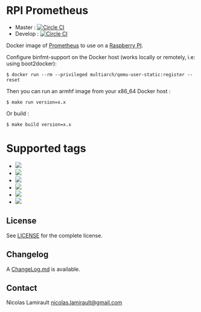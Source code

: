 # RPI Prometheus

* Master : [![Circle CI](https://circleci.com/gh/zeiot/rpi-prometheus/tree/master.svg?style=svg)](https://circleci.com/gh/zeiot/rpi-prometheus/tree/master)
* Develop : [![Circle CI](https://circleci.com/gh/zeiot/rpi-prometheus/tree/develop.svg?style=svg)](https://circleci.com/gh/zeiot/rpi-prometheus/tree/develop)

Docker image of [Prometheus][] to use on a [Raspberry PI][].

Configure binfmt-support on the Docker host (works locally or remotely, i.e: using boot2docker):

    $ docker run --rm --privileged multiarch/qemu-user-static:register --reset

Then you can run an armhf image from your x86_64 Docker host :

    $ make run version=x.x

Or build :

    $ make build version=x.x


# Supported tags

* [![](https://images.microbadger.com/badges/version/zeiot/rpi-prometheus:1.3.0.svg)](https://microbadger.com/images/zeiot/rpi-prometheus:1.3.0 "Get your own version badge on microbadger.com")
* [![](https://images.microbadger.com/badges/version/zeiot/rpi-prometheus:1.2.2.svg)](https://microbadger.com/images/zeiot/rpi-prometheus:1.2.2 "Get your own version badge on microbadger.com")
* [![](https://images.microbadger.com/badges/version/zeiot/rpi-prometheus:1.2.1.svg)](https://microbadger.com/images/zeiot/rpi-prometheus:1.2.1 "Get your own version badge on microbadger.com")
* [![](https://images.microbadger.com/badges/version/zeiot/rpi-prometheus:1.2.0.svg)](https://microbadger.com/images/zeiot/rpi-prometheus:1.2.0 "Get your own version badge on microbadger.com")
* [![](https://images.microbadger.com/badges/version/zeiot/rpi-prometheus:1.1.3.svg)](https://microbadger.com/images/zeiot/rpi-prometheus:1.1.3 "Get your own version badge on microbadger.com")
* [![](https://images.microbadger.com/badges/version/zeiot/rpi-prometheus:1.1.2.svg)](https://microbadger.com/images/zeiot/rpi-prometheus:1.1.2 "Get your own version badge on microbadger.com")


## License

See [LICENSE](LICENSE) for the complete license.


## Changelog

A [ChangeLog.md](ChangeLog.md) is available.


## Contact

Nicolas Lamirault <nicolas.lamirault@gmail.com>


[Raspberry PI]: https://www.raspberrypi.org/
[Prometheus]: https://prometheus.io/
